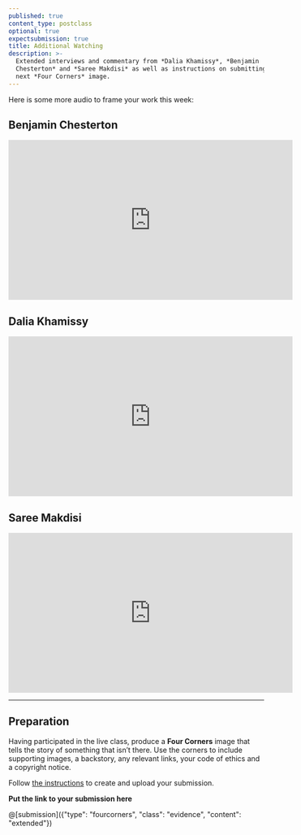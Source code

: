 ```yaml
---
published: true
content_type: postclass
optional: true
expectsubmission: true
title: Additional Watching
description: >-
  Extended interviews and commentary from *Dalia Khamissy*, *Benjamin
  Chesterton* and *Saree Makdisi* as well as instructions on submitting your
  next *Four Corners* image.
---
```

Here is some more audio to frame your work this week:

## Benjamin Chesterton

<iframe width="560" height="315" src="https://www.youtube.com/embed/2o5eOB48NAg" frameborder="0" allowfullscreen></iframe>

## Dalia Khamissy

<iframe width="560" height="315" src="https://www.youtube.com/embed/XpTzryaGKR0" frameborder="0" allowfullscreen></iframe>

## Saree Makdisi

<iframe width="560" height="315" src="https://www.youtube.com/embed/hvfXO30YX1I" frameborder="0" allowfullscreen></iframe>

----

## Preparation

Having participated in the live class, produce a **Four Corners** image that tells the story of something that isn’t there. Use the corners to include supporting images, a backstory, any relevant links, your code of ethics and a copyright notice.

Follow [the instructions](/fourcorners.md) to create and upload your submission.

**Put the link to your submission here**

@[submission]({"type": "fourcorners", "class": "evidence", "content": "extended"})
